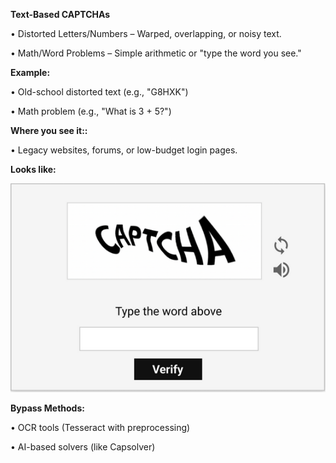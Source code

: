 **Text-Based CAPTCHAs**

• Distorted Letters/Numbers – Warped, overlapping, or noisy text.

• Math/Word Problems – Simple arithmetic or "type the word you see."


**Example:**

• Old-school distorted text (e.g., "G8HXK")

• Math problem (e.g., "What is 3 + 5?")
    

**Where you see it::**
 
 • Legacy websites, forums, or low-budget login pages.
 
    

**Looks like:**

![Captcha Sample](./text-based-1.png)




**Bypass Methods:**

• OCR tools (Tesseract with preprocessing)

• AI-based solvers (like Capsolver)

